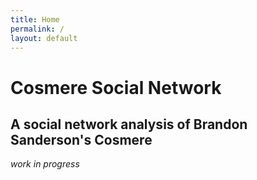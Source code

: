 ```yaml
---
title: Home
permalink: /
layout: default
---
```


# Cosmere Social Network

## A social network analysis of Brandon Sanderson's Cosmere

_work in progress_
